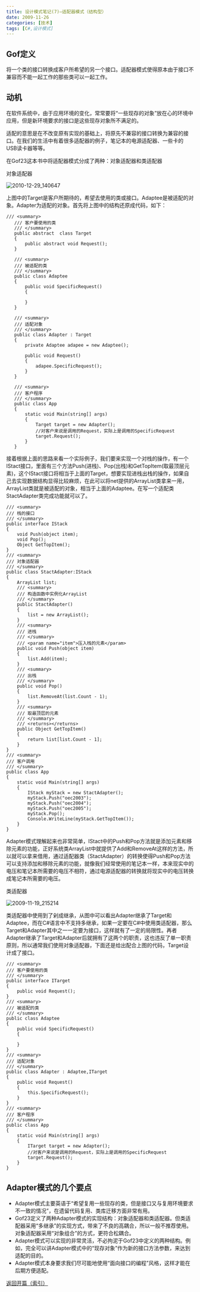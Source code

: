 ```yaml
---
title: 设计模式笔记(7)—适配器模式（结构型）
date: 2009-11-26
categories: [技术]
tags: [C#,设计模式]
---
```


## Gof定义

将一个类的接口转换成客户所希望的另一个接口。适配器模式使得原本由于接口不兼容而不能一起工作的那些类可以一起工作。

## 动机

在软件系统中，由于应用环境的变化，常常要将“一些现存的对象”放在心的环境中应用，但是新环境要求的接口是这些现存对象所不满足的。

适配的意思是在不改变原有实现的基础上，将原先不兼容的接口转换为兼容的接口。在我们的生活中有着很多适配器的例子，笔记本的电源适配器、一些卡的USB读卡器等等。

在Gof23这本书中将适配器模式分成了两种：对象适配器和类适配器

对象适配器

![2010-12-29_140647](https://cdn.jsdelivr.net/gh/oec2003/hblog-images/img/202201281852658.png)

上图中的Target是客户所期待的，希望去使用的类或接口。Adaptee是被适配的对象。Adapter为适配的对象。首先将上图中的结构还原成代码，如下：

```
/// <summary>
   /// 客户要使用的类
   /// </summary>
   public abstract  class Target
   {
       public abstract void Request();
   }

   /// <summary>
   /// 被适配的类
   /// </summary>
   public class Adaptee
   {
       public void SpecificRequest()
       { 

       }
   }

   /// <summary>
   /// 适配对象
   /// </summary>
   public class Adapter : Target
   {
       private Adaptee adapee = new Adaptee();

       public void Request()
       {
           adapee.SpecificRequest();
       }
   }

   /// <summary>
   /// 客户程序
   /// </summary>
   public class App
   {
       static void Main(string[] args)
       {
           Target target = new Adapter();
           //对客户来说是调用的Request，实际上是调用的SpecificRequest
           target.Request();
       }
   }
```

接着根据上面的思路来看一个实际例子，我们要来实现一个对栈的操作，有一个IStact接口，里面有三个方法Push(进栈)、Pop(出栈)和GetTopItem(取最顶层元素)，这个IStact接口将相当于上面的Target，想要实现进栈出栈的操作，如果自己去实现数据结构显得比较麻烦，在此可以将net提供的ArrayList类拿来一用，ArrayList类就是被适配的对象，相当于上面的Adaptee。在写一个适配类StactAdapter类完成功能就可以了。

```
/// <summary>
/// 栈的接口
/// </summary>
public interface IStack
{
    void Push(object item);
    void Pop();
    Object GetTopItem();
}
/// <summary>
/// 对象适配器
/// </summary>
public class StactAdapter:IStack
{
    ArrayList list;
    /// <summary>
    /// 构造函数中实例化ArrayList
    /// </summary>
    public StactAdapter()
    {
        list = new ArrayList();
    }
    /// <summary>
    /// 进栈
    /// </summary>
    /// <param name="item">压入栈的元素</param>
    public void Push(object item)
    {
        list.Add(item);
    }
    /// <summary>
    /// 出栈
    /// </summary>
    public void Pop()
    {
        list.RemoveAt(list.Count - 1);
    }
    /// <summary>
    /// 取最顶层的元素
    /// </summary>
    /// <returns></returns>
    public Object GetTopItem()
    {
        return list[list.Count - 1];
    }
}
/// <summary>
/// 客户调用
/// </summary>
public class App
{
    static void Main(string[] args)
    {
        IStack myStack = new StactAdapter();
        myStack.Push("oec2003");
        myStack.Push("oec2004");
        myStack.Push("oec2005");
        myStack.Pop();
        Console.WriteLine(myStack.GetTopItem());
    }
}
```

Adapter模式理解起来也非常简单，IStact中的Push和Pop方法就是添加元素和移除元素的功能，正好系统类ArrayList中就提供了Add和RemoveAt这样的方法，所以就可以拿来借用，通过适配器类（StactAdapter）的转换使得Push和Pop方法可以支持添加和移除元素的功能，就像我们经常使用的笔记本一样，本来现实中的电压和笔记本所需要的电压不相符，通过电源适配器的转换就将现实中的电压转换成笔记本所需要的电压。

类适配器

![2009-11-19_215214](https://cdn.jsdelivr.net/gh/oec2003/hblog-images/img/202201281853997.png)

类适配器中使用到了剁成继承，从图中可以看出Adapter继承了Target和Adaptee，而在C#语言中不支持多继承，如果一定要在C#中使用类适配器，那么Target和Adapter其中之一一定要为接口，这样就有了一定的局限性。再者Adapter继承了Target和Adapter后就拥有了这两个的职责，这也违反了单一职责原则，所以通常我们使用对象适配器，下面还是给出配合上图的代码，Target设计成了接口。

```
/// <summary>
/// 客户要使用的类
/// </summary>
public interface ITarget
{
    public void Request();
}
/// <summary>
/// 被适配的类
/// </summary>
public class Adaptee
{
    public void SpecificRequest()
    {

    }
}
/// <summary>
/// 适配对象
/// </summary>
public class Adapter : Adaptee,ITarget
{
    public void Request()
    {
        this.SpecificRequest();
    }
}
/// <summary>
/// 客户程序
/// </summary>
public class App
{
    static void Main(string[] args)
    {
        ITarget target = new Adapter();
        //对客户来说是调用的Request，实际上是调用的SpecificRequest
        target.Request();
    }
}
```

## Adapter模式的几个要点

* Adapter模式主要英语于“希望复用一些现存的类，但是接口又与复用环境要求不一致的情况”，在遗留代码复用、类库迁移方面非常有用。
* Gof23定义了两种Adapter模式的实现结构：对象适配器和类适配器。但类适配器采用“多继承”的实现方式，带来了不良的高耦合，所以一般不推荐使用。对象适配器采用“对象组合”的方式，更符合松耦合。
* Adapter模式可以实现的非常灵活，不必拘泥于Gof23中定义的两种结构。例如，完全可以讲Adapter模式中的“现存对象”作为新的接口方法参数，来达到适配的目的。
* Adapter模式本身要求我们尽可能地使用“面向接口的编程”风格，这样才能在后期方便适配。

[返回开篇（索引）](http://blog.fwhyy.com/2009/11/design-patterns-notes-1-index/)

